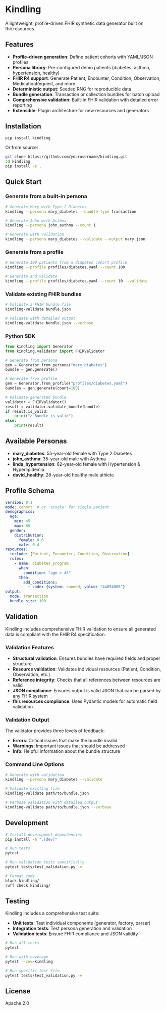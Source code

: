 # Kindling

A lightweight, profile-driven FHIR synthetic data generator built on fhir.resources.

## Features

- **Profile-driven generation**: Define patient cohorts with YAML/JSON profiles
- **Persona library**: Pre-configured demo patients (diabetes, asthma, hypertension, healthy)
- **FHIR R4 support**: Generate Patient, Encounter, Condition, Observation, MedicationRequest, and more
- **Deterministic output**: Seeded RNG for reproducible data
- **Bundle generation**: Transaction or collection bundles for batch upload
- **Comprehensive validation**: Built-in FHIR validation with detailed error reporting
- **Extensible**: Plugin architecture for new resources and generators

## Installation

```bash
pip install kindling
```

Or from source:
```bash
git clone https://github.com/yourusername/kindling.git
cd kindling
pip install -e .
```

## Quick Start

### Generate from a built-in persona

```bash
# Generate Mary with Type 2 Diabetes
kindling --persona mary_diabetes --bundle-type transaction

# Generate John with Asthma
kindling --persona john_asthma --count 1

# Generate with validation
kindling --persona mary_diabetes --validate --output mary.json
```

### Generate from a profile

```bash
# Generate 100 patients from a diabetes cohort profile
kindling --profile profiles/diabetes.yaml --count 100

# Generate and validate
kindling --profile profiles/diabetes.yaml --count 10 --validate
```

### Validate existing FHIR bundles

```bash
# Validate a FHIR bundle file
kindling-validate bundle.json

# Validate with detailed output
kindling-validate bundle.json --verbose
```

### Python SDK

```python
from kindling import Generator
from kindling.validator import FHIRValidator

# Generate from persona
gen = Generator.from_persona("mary_diabetes")
bundle = gen.generate()

# Generate from profile
gen = Generator.from_profile("profiles/diabetes.yaml")
bundles = gen.generate(count=100)

# Validate generated bundle
validator = FHIRValidator()
result = validator.validate_bundle(bundle)
if result.is_valid:
    print("✓ Bundle is valid")
else:
    print(result)
```

## Available Personas

- **mary_diabetes**: 55-year-old female with Type 2 Diabetes
- **john_asthma**: 35-year-old male with Asthma
- **linda_hypertension**: 62-year-old female with Hypertension & Hyperlipidemia
- **david_healthy**: 28-year-old healthy male athlete

## Profile Schema

```yaml
version: 0.1
mode: cohort  # or 'single' for single patient
demographics:
  age:
    min: 45
    max: 65
  gender:
    distribution:
      female: 0.6
      male: 0.4
resources:
  include: [Patient, Encounter, Condition, Observation]
  rules:
    - name: diabetes_program
      when:
        condition: "age > 45"
      then:
        add_conditions:
          - code: {system: snomed, value: "44054006"}
output:
  mode: transaction
  bundle_size: 100
```

## Validation

Kindling includes comprehensive FHIR validation to ensure all generated data is compliant with the FHIR R4 specification.

### Validation Features

- **Structural validation**: Ensures bundles have required fields and proper structure
- **Resource validation**: Validates individual resources (Patient, Condition, Observation, etc.)
- **Reference integrity**: Checks that all references between resources are valid
- **JSON compliance**: Ensures output is valid JSON that can be parsed by any FHIR system
- **fhir.resources compliance**: Uses Pydantic models for automatic field validation

### Validation Output

The validator provides three levels of feedback:
- **Errors**: Critical issues that make the bundle invalid
- **Warnings**: Important issues that should be addressed
- **Info**: Helpful information about the bundle structure

### Command Line Options

```bash
# Generate with validation
kindling --persona mary_diabetes --validate

# Validate existing file
kindling-validate path/to/bundle.json

# Verbose validation with detailed output
kindling-validate path/to/bundle.json --verbose
```

## Development

```bash
# Install development dependencies
pip install -e ".[dev]"

# Run tests
pytest

# Run validation tests specifically
pytest tests/test_validation.py -v

# Format code
black kindling/
ruff check kindling/
```

## Testing

Kindling includes a comprehensive test suite:

- **Unit tests**: Test individual components (generator, factory, parser)
- **Integration tests**: Test persona generation and validation
- **Validation tests**: Ensure FHIR compliance and JSON validity

```bash
# Run all tests
pytest

# Run with coverage
pytest --cov=kindling

# Run specific test file
pytest tests/test_validation.py -v
```

## License

Apache 2.0